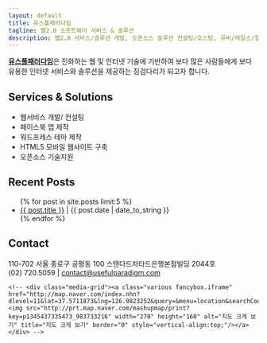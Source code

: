 ```yaml
---
layout: default
title: 유스풀패러다임
tagline: 웹2.0 소프트웨어 서비스 & 솔루션
description: 웹2.0 서비스/솔루션 개발, 오픈소스 솔루션 컨설팅/호스팅, 루비/레일스/얼랭 개발, 페이스북 앱 개발/제작, 워드프레스 웹사이트 제작,  페이스북Facebook/트위터Twitter/소셜웹SocialWeb 개발 및 컨설팅
---
```


<p class="about justify">
  <strong><a href="/">유스풀패러다임</a></strong>은
	진화하는 웹 및 인터넷 기술에 기반하여 보다 많은 사람들에게 보다 유용한 인터넷 서비스와 솔루션을 제공하는 징검다리가 되고자 합니다.
</p>


## Services & Solutions

<ul>
	<li>웹서비스 개발/ 컨설팅</li>
	<li>페이스북 앱 제작</li>
	<li>워드프레스 테마 제작</li>
	<li>HTML5 모바일 웹사이트 구축</li>
	<li>오픈소스 기술지원</li>
</ul>	


## Recent Posts

<ul class="posts">
  {% for post in site.posts limit:5 %}
    <!-- <li><span>{{ post.date | date_to_string }}</span> &raquo; <a href="{{ BASE_PATH }}{{ post.url }}">{{ post.title }}</a></li> -->
    <li><a href="{{ post.url }}/" class="pjax">{{ post.title }}</a> | <span>{{ post.date | date_to_string }}</span></li>
  {% endfor %}
</ul>

## Contact

<p>
110-702 서울 종로구 공평동 100 스탠다드차타드은행본점빌딩 2044호<br/>
(02) 720.5059 | <a href='mailto:contact@usefulparadigm.com'>contact@usefulparadigm.com</a><br/>

	<!-- <div class="media-grid"><a class="various fancybox.iframe" href="http://map.naver.com/index.nhn?dlevel=11&lat=37.5711873&lng=126.9823252&query=&menu=location&searchCoord=&tab=1&pinId=30858388&pinType=site&pinTitle=7Jyg7Iqk7ZKA7Yyo65%2Bs64uk7J6E&mapMode=0&enc=b64"><img src="http://prt.map.naver.com/mashupmap/print?key=p1345437335473_983733216" width="270" height="160" alt="지도 크게 보기" title="지도 크게 보기" border="0" style="vertical-align:top;"/></a></div> -->
</p>
